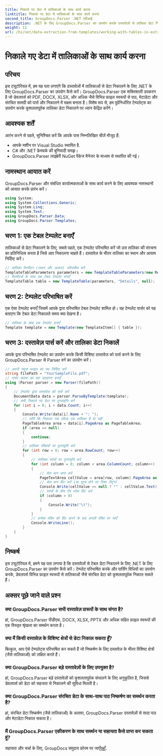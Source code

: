 ```yaml
---
title: निकाले गए डेटा में तालिकाओं के साथ कार्य करना
linktitle: निकाले गए डेटा में तालिकाओं के साथ कार्य करना
second_title: GroupDocs.Parser .NET एपीआई
description: .NET के लिए GroupDocs.Parser का उपयोग करके दस्तावेज़ों से तालिका डेटा निकालने का तरीका जानें। पूर्वनिर्धारित टेम्प्लेट के साथ संरचित सामग्री को कुशलतापूर्वक पार्स करें।
weight: 12
url: /hi/net/data-extraction-from-templates/working-with-tables-in-extracted-data/
---
```


# निकाले गए डेटा में तालिकाओं के साथ कार्य करना

## परिचय
इस ट्यूटोरियल में, हम यह पता लगाएंगे कि दस्तावेज़ों में तालिकाओं से डेटा निकालने के लिए .NET के लिए GroupDocs.Parser का उपयोग कैसे करें। GroupDocs.Parser एक शक्तिशाली उपकरण है जो डेवलपर्स को PDF, DOCX, XLSX, और अधिक जैसे विभिन्न फ़ाइल स्वरूपों से पाठ, मेटाडेटा और संरचित सामग्री को पार्स और निकालने में सक्षम बनाता है। विशेष रूप से, हम पूर्वनिर्धारित टेम्पलेट्स का उपयोग करके कुशलतापूर्वक तालिका डेटा निकालने पर ध्यान केंद्रित करेंगे।
## आवश्यक शर्तें
आरंभ करने से पहले, सुनिश्चित करें कि आपके पास निम्नलिखित चीज़ें मौजूद हैं:
- आपके मशीन पर Visual Studio स्थापित है.
- C# और .NET फ्रेमवर्क की बुनियादी समझ।
- GroupDocs.Parser लाइब्रेरी NuGet पैकेज मैनेजर के माध्यम से स्थापित की गई।

## नामस्थान आयात करें
GroupDocs.Parser और संबंधित कार्यात्मकताओं के साथ कार्य करने के लिए आवश्यक नामस्थानों को आयात करके प्रारंभ करें।
```csharp
using System;
using System.Collections.Generic;
using System.Linq;
using System.Text;
using GroupDocs.Parser.Data;
using GroupDocs.Parser.Templates;
```
## चरण 1: एक टेबल टेम्पलेट बनाएँ
तालिकाओं से डेटा निकालने के लिए, सबसे पहले, एक टेम्पलेट परिभाषित करें जो उस तालिका की संरचना का प्रतिनिधित्व करता है जिसे आप निकालना चाहते हैं। दस्तावेज़ के भीतर तालिका का स्थान और आयाम निर्दिष्ट करें।
```csharp
// तालिका पैरामीटर (स्थान और आकार) परिभाषित करें
TemplateTableParameters parameters = new TemplateTableParameters(new Rectangle(new Point(35, 320), new Size(530, 55)), null);
// पैरामीटर्स के साथ एक टेबल टेम्पलेट बनाएँ
TemplateTable table = new TemplateTable(parameters, "Details", null);
```
## चरण 2: टेम्पलेट परिभाषित करें
एक ऐसा टेम्पलेट बनाएँ जिसमें आपके द्वारा परिभाषित टेबल टेम्पलेट शामिल हो। यह टेम्पलेट पार्सर को यह बताएगा कि टेबल डेटा निकालते समय क्या देखना है।
```csharp
// तालिका के साथ एक टेम्पलेट बनाएँ
Template template = new Template(new TemplateItem[] { table });
```
## चरण 3: दस्तावेज़ पार्स करें और तालिका डेटा निकालें
आपके द्वारा परिभाषित टेम्पलेट का उपयोग करके किसी विशिष्ट दस्तावेज़ को पार्स करने के लिए GroupDocs.Parser से Parser वर्ग का उपयोग करें।
```csharp
// अपनी नमूना फ़ाइल का पथ निर्दिष्ट करें
string filePath = "YourSampleFile.pdf";
// पार्सर क्लास का एक उदाहरण बनाएँ
using (Parser parser = new Parser(filePath))
{
    // टेम्पलेट द्वारा दस्तावेज़ को पार्स करें
    DocumentData data = parser.ParseByTemplate(template);
    // सभी निकाले गए डेटा पर पुनरावृत्ति करें
    for (int i = 0; i < data.Count; i++)
    {
        Console.Write(data[i].Name + ": ");
        // जाँचें कि निकाला गया फ़ील्ड एक तालिका है या नहीं
        PageTableArea area = data[i].PageArea as PageTableArea;
        if (area == null)
        {
            continue;
        }
        // तालिका पंक्तियों पर पुनरावृति करें
        for (int row = 0; row < area.RowCount; row++)
        {
            // तालिका स्तंभों पर पुनरावृति करें
            for (int column = 0; column < area.ColumnCount; column++)
            {
                // सेल मान प्राप्त करें
                PageTextArea cellValue = area[row, column].PageArea as PageTextArea;
                // सेल मान प्रिंट करें (या शून्य होने पर रिक्त स्ट्रिंग)
                Console.Write(cellValue == null ? "" : cellValue.Text);
                // स्तंभों के बीच टैब स्पेस प्रिंट करें
                if (column > 0)
                {
                    Console.Write("\t");
                }
            }
            // प्रत्येक पंक्ति को प्रिंट करने के बाद अगली पंक्ति पर जाएँ
            Console.WriteLine();
        }
    }
}
```

## निष्कर्ष
इस ट्यूटोरियल में, हमने यह पता लगाया है कि दस्तावेज़ों से टेबल डेटा निकालने के लिए .NET के लिए GroupDocs.Parser का उपयोग कैसे करें। टेम्प्लेट परिभाषित करके और पार्सिंग विधियों का उपयोग करके, डेवलपर्स विभिन्न फ़ाइल स्वरूपों से तालिकाओं जैसे संरचित डेटा को कुशलतापूर्वक निकाल सकते हैं।

## अक्सर पूछे जाने वाले प्रश्न
### क्या GroupDocs.Parser सभी दस्तावेज़ प्रारूपों के साथ संगत है?
हां, GroupDocs.Parser पीडीएफ, DOCX, XLSX, PPTX और अधिक सहित फ़ाइल स्वरूपों की एक विस्तृत श्रृंखला का समर्थन करता है।
### क्या मैं किसी दस्तावेज़ के विशिष्ट क्षेत्रों से डेटा निकाल सकता हूँ?
बिल्कुल, आप ऐसे टेम्पलेट्स परिभाषित कर सकते हैं जो निष्कर्षण के लिए दस्तावेज़ के भीतर विशिष्ट क्षेत्रों (जैसे तालिकाओं) को लक्षित करते हैं।
### क्या GroupDocs.Parser बड़े दस्तावेज़ों के लिए उपयुक्त है?
हां, GroupDocs.Parser बड़े दस्तावेज़ों को कुशलतापूर्वक संभालने के लिए अनुकूलित है, जिससे डेवलपर्स को डेटा को सहजता से निकालने की सुविधा मिलती है।
### क्या GroupDocs.Parser संरचित डेटा के साथ-साथ पाठ निष्कर्षण का समर्थन करता है?
हां, संरचित डेटा निष्कर्षण (जैसे तालिकाओं) के अलावा, GroupDocs.Parser दस्तावेज़ों से सादा पाठ और मेटाडेटा निकाल सकता है।
### मैं GroupDocs.Parser एकीकरण के साथ समर्थन या सहायता कैसे प्राप्त कर सकता हूं?
 सहायता और चर्चा के लिए, GroupDocs समुदाय फ़ोरम पर जाएँ[यहाँ](https://forum.groupdocs.com/c/parser/17).